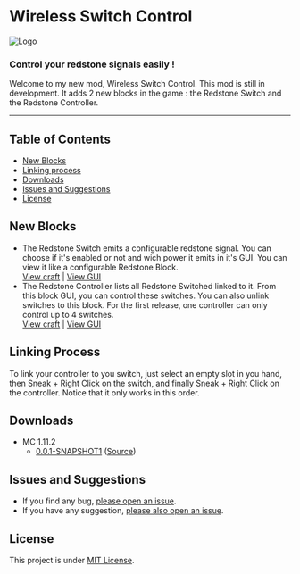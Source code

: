 # Wireless Switch Control
![Logo](https://cdn.discordapp.com/attachments/270151475026460682/327382829920944128/1A.png)
### Control your redstone signals easily !

Welcome to my new mod, Wireless Switch Control. This mod is still in development. It adds 2 new blocks in the game : the Redstone Switch and the Redstone Controller.

---

## Table of Contents

* [New Blocks](#new-blocks)
* [Linking process](#linking-process)
* [Downloads](#downloads)
* [Issues and Suggestions](#issues-and-suggestions)
* [License](#license)

## New Blocks

* The Redstone Switch emits a configurable redstone signal. You can choose if it's enabled or not and wich power it emits in it's GUI. You can view it like a configurable Redstone Block. \
 [View craft](https://cdn.discordapp.com/attachments/327094438285541376/327382320526917633/unknown.png) | [View GUI](https://images.discordapp.net/attachments/327094438285541376/327382425430654976/unknown.png) 
* The Redstone Controller lists all Redstone Switched linked to it. From this block GUI, you can control these switches. You can also unlink switches to this block. For the first release, one controller can only control up to 4 switches. \
[View craft](https://cdn.discordapp.com/attachments/327094438285541376/327382389074558976/unknown.png) | [View GUI](https://cdn.discordapp.com/attachments/327094438285541376/327382466564325376/unknown.png)

## Linking Process

To link your controller to you switch, just select an empty slot in you hand, then Sneak + Right Click on the switch, and finally Sneak + Right Click on the controller. Notice that it only works in this order.

## Downloads

* MC 1.11.2
  - [0.0.1-SNAPSHOT1](https://cdn.discordapp.com/attachments/327094438285541376/327389750182936577/wsc-0.0.1-SNAPSHOT1.jar) ([Source](https://cdn.discordapp.com/attachments/327094438285541376/327389805551812608/wsc-0.0.1-SNAPSHOT1-sources.jar))
  
## Issues and Suggestions

* If you find any bug, [please open an issue](https://github.com/Franckyi/Wireless-Switch-Control/issues).
* If you have any suggestion, [please also open an issue](https://github.com/Franckyi/Wireless-Switch-Control/issues).

## License

This project is under [MIT License](LICENSE).

